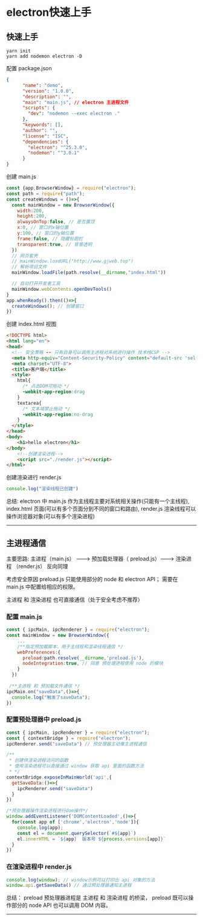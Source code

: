 # electron快速上手

## 快速上手

```shell
yarn init 
yarn add nodemon electron -D
```

配置 package.json 

```json
{
	  "name": "demo",
      "version": "1.0.0",
      "description": "",
      "main": "main.js", // electron 主进程文件
      "scripts": {
        "dev": "nodemon --exec electron ."
      },
      "keywords": [],
      "author": "",
      "license": "ISC",
      "dependencies": {
        "electron": "^25.3.0",
        "nodemon": "^3.0.1"
      }
}
```

创建 main.js

```js
const {app,BrowserWindow} = require("electron");
const path = require("path");
const createWindows = ()=>{
  const mainWindow = new BrowserWindow({
    width:200,
    height:200,
    alwaysOnTop:false, // 是否置顶
    x:0, // 窗口的x轴位置
    y:100, // 窗口的y轴位置
    frame:false, // 隐藏标题栏
    transparent:true, // 背景透明
  })
  // 网页套壳
  // mainWindow.loadURL("http://www.gjweb.top")
  // 解析项目文件
  mainWindow.loadFile(path.resolve(__dirname,"index.html"))

  // 自动打开开发者工具
  mainWindow.webContents.openDevTools()
}
app.whenReady().then(()=>{
  createWindows(); // 创建窗口
})
```

创建 index.html 视图

```html
<!DOCTYPE html>
<html lang="en">
<head>
  <!-- 安全策略 -- 只有自身可以调用主进程对系统进行操作 技术栈CSP -->
  <meta http-equiv="Content-Security-Policy" content="default-src 'self'; script-src 'self'" />
  <meta charset="UTF-8">
  <title>客户端</title>
  <style>
    html{
      /* 点击DOM可拖动 */
      -webkit-app-region:drag 
    }
    textarea{
      /* 文本域禁止拖动 */
      -webkit-app-region:no-drag
    }
  </style>
</head>
<body>
    <h1>hello electron</h1>
</body>
    <!--创建渲染进程-->
	<script src="./render.js"></script> 
</html>
```

创建渲染进行 render.js

```js
console.log("渲染线程已创建")
```

总结: electron 中 main.js 作为主线程主要对系统相关操作(只能有一个主线程), index.html 页面(可以有多个页面分到不同的窗口和路由), render.js 渲染线程可以操作浏览器对象(可以有多个渲染进程) 

---

## 主进程通信

主要思路: 主进程（main.js） ---> 预加载处理器（ preload.js）---> 渲染进程 （render.js） 反向同理

考虑安全原因 preload.js 只能使用部分的 node 和 electron API； 需要在 main.js 中配置给相应的权限。

主进程 和 渲染进程 也可直接通信（处于安全考虑不推荐）

### 配置 main.js 

```js
const { ipcMain, ipcRenderer } = require("electron");
const mainWindow = new BrowserWindow({
   	...
    /**指定预加载脚本，用于主线程和渲染线程通信 */
    webPreferences:{
      preload:path.resolve(__dirname,'preload.js'),
      nodeIntegration:true, // 同意 预处理进程使用 node 的模块
    }
  })
 
 /**主进程 和 预加载文件通信 */
ipcMain.on("saveData",()=>{
  console.log("触发了saveData");
})
```

### 配置预处理器中 preload.js

```js
const { ipcMain, ipcRenderer } = require("electron");
const { contextBridge } = require("electron");
ipcRenderer.send("saveData") // 预处理器主动像主进程通信

/**
 * 创建供渲染进程访问的函数 
 * 使用渲染进程可以直接通过 window 获取 api 里面的函数方法
 * */
contextBridge.exposeInMainWorld('api',{
  getSaveData:()=>{
    ipcRenderer.send("saveData")
  }
})

/*预处理器操作渲染进程进行dom操作*/
window.addEventListener('DOMContentLoaded',()=>{
  for(const app of ['chrome','electron','node']){
    console.log(app);
    const el = document.querySelector(`#${app}`)
    el.innerHTML = `${app}  版本号 ${process.versions[app]}`
  } 
})
```

### 在渲染进程中 render.js

```js
console.log(window); // window示例可以打印出 api 对象的方法
window.api.getSaveData() // 通过预处理器通知主进程
```

总结： preload 预处理器进程是 主进程 和 渲染进程 的桥梁， preload 既可以操作部分的 node API 也可以调用 DOM 内容。

---

